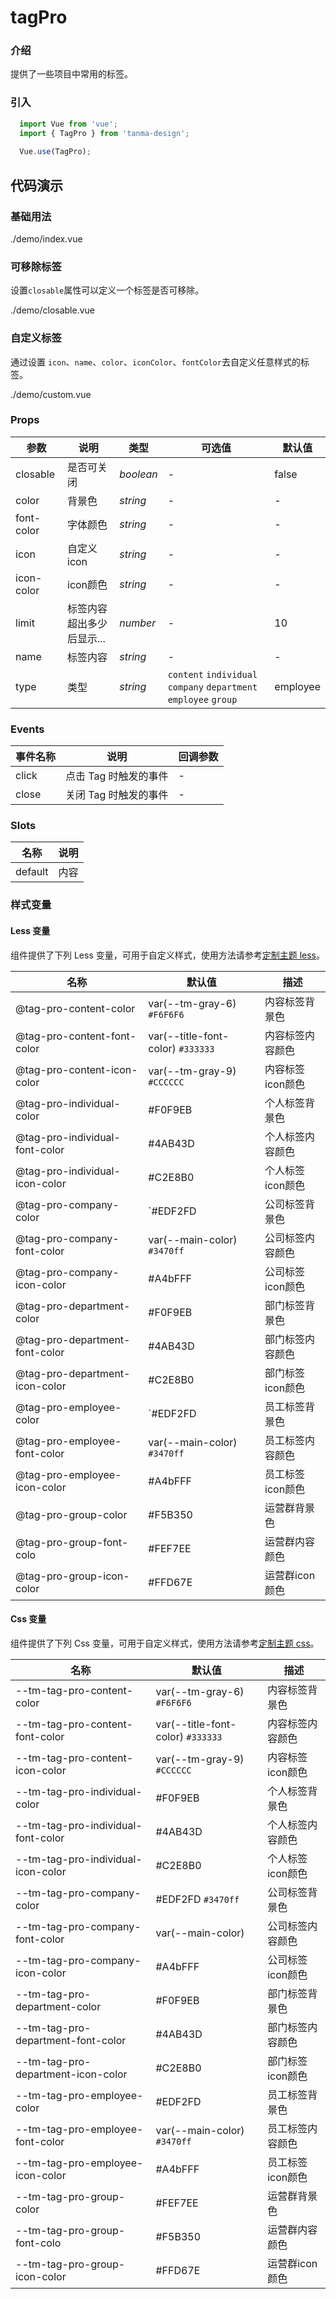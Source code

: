 # tagPro

### 介绍

提供了一些项目中常用的标签。

### 引入

```js
  import Vue from 'vue';
  import { TagPro } from 'tanma-design';
  
  Vue.use(TagPro);
```

## 代码演示

### 基础用法

<demo-code>./demo/index.vue</demo-code>

### 可移除标签

设置`closable`属性可以定义一个标签是否可移除。

<demo-code>./demo/closable.vue</demo-code>

### 自定义标签

通过设置 `icon`、`name`、`color`、`iconColor`、`fontColor`去自定义任意样式的标签。

<demo-code>./demo/custom.vue</demo-code>

### Props

参数 | 说明 | 类型 | 可选值 | 默认值 
-- | -- | -- | -- | --
closable | 是否可关闭 | _boolean_ | - | false
color | 背景色 | _string_ | - | -
font-color | 字体颜色 | _string_ | - | -
icon | 自定义icon | _string_ | - | -
icon-color | icon颜色 | _string_ | - | -
limit | 标签内容超出多少后显示... | _number_ | - | 10
name | 标签内容 | _string_ | - | -
type | 类型 | _string_ | `content` `individual` `company` `department` `employee` `group` | employee

### Events

事件名称 | 说明 | 回调参数
-- | -- | --
click | 点击 Tag 时触发的事件 | -
close | 关闭 Tag 时触发的事件 | -

### Slots

名称 | 说明
-- | --
default | 内容

### 样式变量

#### Less 变量

组件提供了下列 Less 变量，可用于自定义样式，使用方法请参考[定制主题 less](#/theme)。

名称 | 默认值 | 描述
-- | -- | --
@tag-pro-content-color | var(--tm-gray-6) `#F6F6F6` | 内容标签背景色
@tag-pro-content-font-color | var(--title-font-color) `#333333` | 内容标签内容颜色
@tag-pro-content-icon-color | var(--tm-gray-9) `#CCCCCC` | 内容标签icon颜色
@tag-pro-individual-color | #F0F9EB | 个人标签背景色
@tag-pro-individual-font-color | #4AB43D | 个人标签内容颜色
@tag-pro-individual-icon-color | #C2E8B0 | 个人标签icon颜色
@tag-pro-company-color | `#EDF2FD | 公司标签背景色
@tag-pro-company-font-color | var(--main-color) `#3470ff` | 公司标签内容颜色
@tag-pro-company-icon-color | #A4bFFF | 公司标签icon颜色
@tag-pro-department-color | #F0F9EB | 部门标签背景色
@tag-pro-department-font-color | #4AB43D | 部门标签内容颜色
@tag-pro-department-icon-color | #C2E8B0 | 部门标签icon颜色
@tag-pro-employee-color | `#EDF2FD | 员工标签背景色
@tag-pro-employee-font-color | var(--main-color) `#3470ff` | 员工标签内容颜色
@tag-pro-employee-icon-color | #A4bFFF | 员工标签icon颜色
@tag-pro-group-color | #F5B350 | 运营群背景色
@tag-pro-group-font-colo | #FEF7EE | 运营群内容颜色
@tag-pro-group-icon-color | #FFD67E | 运营群icon颜色

#### Css 变量

组件提供了下列 Css 变量，可用于自定义样式，使用方法请参考[定制主题 css](#/theme2)。

名称 | 默认值 | 描述
-- | -- | --
--tm-tag-pro-content-color | var(--tm-gray-6) `#F6F6F6` | 内容标签背景色
--tm-tag-pro-content-font-color | var(--title-font-color) `#333333` | 内容标签内容颜色
--tm-tag-pro-content-icon-color | var(--tm-gray-9) `#CCCCCC` | 内容标签icon颜色
--tm-tag-pro-individual-color | #F0F9EB | 个人标签背景色
--tm-tag-pro-individual-font-color | #4AB43D | 个人标签内容颜色
--tm-tag-pro-individual-icon-color | #C2E8B0 | 个人标签icon颜色
--tm-tag-pro-company-color | #EDF2FD `#3470ff` | 公司标签背景色
--tm-tag-pro-company-font-color | var(--main-color) | 公司标签内容颜色
--tm-tag-pro-company-icon-color | #A4bFFF | 公司标签icon颜色
--tm-tag-pro-department-color | #F0F9EB | 部门标签背景色
--tm-tag-pro-department-font-color | #4AB43D | 部门标签内容颜色
--tm-tag-pro-department-icon-color | #C2E8B0 | 部门标签icon颜色
--tm-tag-pro-employee-color | #EDF2FD | 员工标签背景色
--tm-tag-pro-employee-font-color | var(--main-color) `#3470ff` | 员工标签内容颜色
--tm-tag-pro-employee-icon-color | #A4bFFF | 员工标签icon颜色
--tm-tag-pro-group-color | #FEF7EE | 运营群背景色
--tm-tag-pro-group-font-colo | #F5B350 | 运营群内容颜色
--tm-tag-pro-group-icon-color | #FFD67E | 运营群icon颜色